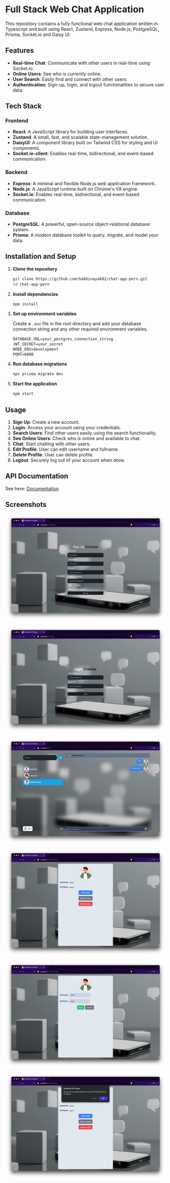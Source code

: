 # Full Stack Web Chat Application

This repository contains a fully functional web chat application written in Typescript and built using React, Zustand, Express, Node.js, PostgreSQL, Prisma, Socket.io and Daisy UI.

## Features

- **Real-time Chat**: Communicate with other users in real-time using Socket.io.
- **Online Users**: See who is currently online.
- **User Search**: Easily find and connect with other users.
- **Authentication**: Sign-up, login, and logout functionalities to secure user data.

## Tech Stack

### Frontend
- **React**: A JavaScript library for building user interfaces.
- **Zustand**: A small, fast, and scalable state-management solution.
- **DaisyUI**: A component library built on Tailwind CSS for styling and UI components.
- **Socket.io-client**: Enables real-time, bidirectional, and event-based communication.

### Backend
- **Express**: A minimal and flexible Node.js web application framework.
- **Node.js**: A JavaScript runtime built on Chrome's V8 engine.
- **Socket.io**: Enables real-time, bidirectional, and event-based communication.

### Database
- **PostgreSQL**: A powerful, open-source object-relational database system.
- **Prisma**: A modern database toolkit to query, migrate, and model your data.

## Installation and Setup

1. **Clone the repository**
    ```bash
    git clone https://github.com/kabhinayak02/chat-app-pern.git
    cd chat-app-pern
    ```

2. **Install dependencies**
    ```bash
    npm install
    ```

3. **Set up environment variables**

    Create a `.env` file in the root directory and add your database connection string and any other required environment variables.

    ```env
    DATABASE_URL=your_postgres_connection_string
    JWT_SECRET=your_secret
    NODE_ENV=development
    PORT=8000
    ```

4. **Run database migrations**
    ```bash
    npx prisma migrate dev
    ```

5. **Start the application**
    ```bash
    npm start
    ```

## Usage

1. **Sign Up**: Create a new account.
2. **Login**: Access your account using your credentials.
3. **Search Users**: Find other users easily using the search functionality.
4. **See Online Users**: Check who is online and available to chat.
5. **Chat**: Start chatting with other users.
6. **Edit Profile**: User can edit username  and fullname.
7. **Delete Profile**: User can delele profile.
8. **Logout**: Securely log out of your account when done.

## API Documentation

See here: [Documentation](/backend/API-documentation.md)



## Screenshots

![Signup Screenshot](/screenshots/ss1.png)

![Login Screenshot](/screenshots/ss2.png)

![Chat Screenshot](/screenshots/ss3.png)

![Myprofile Screenshot](/screenshots/ss4.png)

![Edit Screenshot](/screenshots/ss5.png)

![Delete Screenshot](/screenshots/ss6.png)